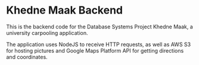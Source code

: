 # Khedne Maak Backend

This is the backend code for the Database Systems Project Khedne Maak, a university carpooling application.

The application uses NodeJS to receive HTTP requests, as well as AWS S3 for hosting pictures and Google Maps Platform API for getting directions and coordinates.